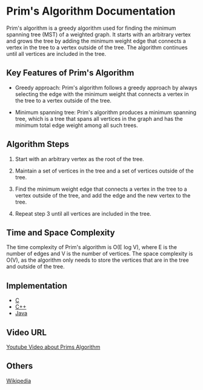 # Prim's Algorithm Documentation
Prim's algorithm is a greedy algorithm used for finding the minimum spanning tree (MST) of a weighted graph. It starts with an arbitrary vertex and grows the tree by adding the minimum weight edge that connects a vertex in the tree to a vertex outside of the tree. The algorithm continues until all vertices are included in the tree.

## Key Features of Prim's Algorithm

- Greedy approach: Prim's algorithm follows a greedy approach by always selecting the edge with the minimum weight that connects a vertex in the tree to a vertex outside of the tree.

- Minimum spanning tree: Prim's algorithm produces a minimum spanning tree, which is a tree that spans all vertices in the graph and has the minimum total edge weight among all such trees.

## Algorithm Steps
1. Start with an arbitrary vertex as the root of the tree.

2. Maintain a set of vertices in the tree and a set of vertices outside of the tree.

3. Find the minimum weight edge that connects a vertex in the tree to a vertex outside of the tree, and add the edge and the new vertex to the tree.

4. Repeat step 3 until all vertices are included in the tree.

## Time and Space Complexity
The time complexity of Prim's algorithm is O(E log V), where E is the number of edges and V is the number of vertices. The space complexity is O(V), as the algorithm only needs to store the vertices that are in the tree and outside of the tree.


## Implementation 
- [C](../../../algorithms/C/Graphs/Prim's-algorithm.c)
- [C++](../../../algorithms/CPlusPlus/Graphs/prim's_algorithm.cpp)
- [Java](../../../algorithms/Java/graphs/Prims.java)

## Video URL
[Youtube Video about Prims Algorithm ](https://www.youtube.com/watch?v=ZtZaR7EcI5Y)

## Others
[Wikipedia](https://en.wikipedia.org/wiki/Prim%27s_algorithm)